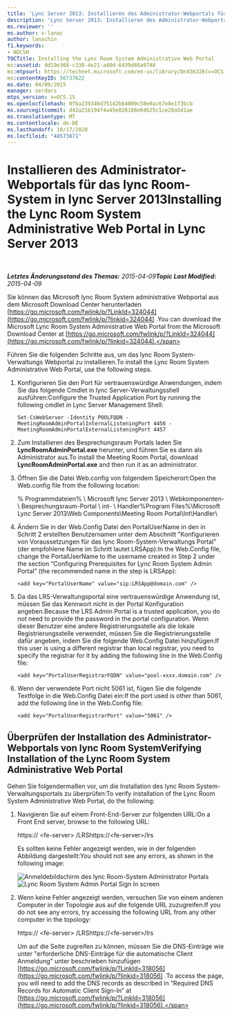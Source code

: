 ```yaml
---
title: 'Lync Server 2013: Installieren des Administrator-Webportals für das lync Room-System'
description: 'Lync Server 2013: Installieren des Administrator-Webportals für das lync Room-System.'
ms.reviewer: ''
ms.author: v-lanac
author: lanachin
f1.keywords:
- NOCSH
TOCTitle: Installing the Lync Room System Administrative Web Portal
ms:assetid: dd19e368-c338-4e21-a40d-6439d46a9748
ms:mtpsurl: https://technet.microsoft.com/en-us/library/Dn436326(v=OCS.15)
ms:contentKeyID: 56737622
ms.date: 04/09/2015
manager: serdars
mtps_version: v=OCS.15
ms.openlocfilehash: 0fba239346d75142bb4009c58e0ac67e8e1f3bcb
ms.sourcegitcommit: d42a21b194f4a45e828188e04b25c1ce28a5d1ae
ms.translationtype: MT
ms.contentlocale: de-DE
ms.lasthandoff: 10/17/2020
ms.locfileid: "48573871"
---
```

# <a name="installing-the-lync-room-system-administrative-web-portal-in-lync-server-2013"></a><span data-ttu-id="45ba1-103">Installieren des Administrator-Webportals für das lync Room-System in lync Server 2013</span><span class="sxs-lookup"><span data-stu-id="45ba1-103">Installing the Lync Room System Administrative Web Portal in Lync Server 2013</span></span>

<div data-xmlns="http://www.w3.org/1999/xhtml">

<div class="topic" data-xmlns="http://www.w3.org/1999/xhtml" data-msxsl="urn:schemas-microsoft-com:xslt" data-cs="https://msdn.microsoft.com/">

<div data-asp="https://msdn2.microsoft.com/asp">



</div>

<div id="mainSection">

<div id="mainBody">

<span> </span>

<span data-ttu-id="45ba1-104">_**Letztes Änderungsstand des Themas:** 2015-04-09_</span><span class="sxs-lookup"><span data-stu-id="45ba1-104">_**Topic Last Modified:** 2015-04-09_</span></span>

<span data-ttu-id="45ba1-105">Sie können das Microsoft lync Room System administrative Webportal aus dem Microsoft Download Center herunterladen [https://go.microsoft.com/fwlink/p/?LinkId=324044](https://go.microsoft.com/fwlink/p/?linkid=324044) .</span><span class="sxs-lookup"><span data-stu-id="45ba1-105">You can download the Microsoft Lync Room System Administrative Web Portal from the Microsoft Download Center at [https://go.microsoft.com/fwlink/p/?LinkId=324044](https://go.microsoft.com/fwlink/p/?linkid=324044).</span></span>

<span data-ttu-id="45ba1-106">Führen Sie die folgenden Schritte aus, um das lync Room System-Verwaltungs Webportal zu installieren.</span><span class="sxs-lookup"><span data-stu-id="45ba1-106">To install the Lync Room System Administrative Web Portal, use the following steps.</span></span>

1.  <span data-ttu-id="45ba1-107">Konfigurieren Sie den Port für vertrauenswürdige Anwendungen, indem Sie das folgende Cmdlet in lync Server-Verwaltungsshell ausführen:</span><span class="sxs-lookup"><span data-stu-id="45ba1-107">Configure the Trusted Application Port by running the following cmdlet in Lync Server Management Shell:</span></span>
    
        Set-CsWebServer -Identity POOLFQDN -MeetingRoomAdminPortalInternalListeningPort 4456 -MeetingRoomAdminPortalExternalListeningPort 4457

2.  <span data-ttu-id="45ba1-108">Zum Installieren des Besprechungsraum Portals laden Sie **LyncRoomAdminPortal.exe** herunter, und führen Sie es dann als Administrator aus.</span><span class="sxs-lookup"><span data-stu-id="45ba1-108">To install the Meeting Room Portal, download **LyncRoomAdminPortal.exe** and then run it as an administrator.</span></span>

3.  <span data-ttu-id="45ba1-109">Öffnen Sie die Datei Web.config von folgendem Speicherort:</span><span class="sxs-lookup"><span data-stu-id="45ba1-109">Open the Web.config file from the following location:</span></span>
    
    <span data-ttu-id="45ba1-110">% Programmdateien% \\ Microsoft lync Server 2013 \\ Webkomponenten- \\ Besprechungsraum-Portal \\ int- \\ Handler</span><span class="sxs-lookup"><span data-stu-id="45ba1-110">%Program Files%\\Microsoft Lync Server 2013\\Web Components\\Meeting Room Portal\\Int\\Handler</span></span>\\

4.  <span data-ttu-id="45ba1-111">Ändern Sie in der Web.Config Datei den PortalUserName in den in Schritt 2 erstellten Benutzernamen unter dem Abschnitt "Konfigurieren von Voraussetzungen für das lync Room-System-Verwaltungs Portal" (der empfohlene Name im Schritt lautet LRSApp):</span><span class="sxs-lookup"><span data-stu-id="45ba1-111">In the Web.Config file, change the PortalUserName to the username created in Step 2 under the section “Configuring Prerequisites for Lync Room System Admin Portal” (the recommended name in the step is LRSApp):</span></span>
    
        <add key="PortalUserName" value="sip:LRSApp@domain.com" />

5.  <span data-ttu-id="45ba1-112">Da das LRS-Verwaltungsportal eine vertrauenswürdige Anwendung ist, müssen Sie das Kennwort nicht in der Portal Konfiguration angeben.</span><span class="sxs-lookup"><span data-stu-id="45ba1-112">Because the LRS Admin Portal is a trusted application, you do not need to provide the password in the portal configuration.</span></span> <span data-ttu-id="45ba1-113">Wenn dieser Benutzer eine andere Registrierungsstelle als die lokale Registrierungsstelle verwendet, müssen Sie die Registrierungsstelle dafür angeben, indem Sie die folgende Web.Config Datei hinzufügen:</span><span class="sxs-lookup"><span data-stu-id="45ba1-113">If this user is using a different registrar than local registrar, you need to specify the registrar for it by adding the following line in the Web.Config file:</span></span>
    
        <add key="PortalUserRegistrarFQDN" value="pool-xxxx.domain.com" />

6.  <span data-ttu-id="45ba1-114">Wenn der verwendete Port nicht 5061 ist, fügen Sie die folgende Textfolge in die Web.Config Datei ein:</span><span class="sxs-lookup"><span data-stu-id="45ba1-114">If the port used is other than 5061, add the following line in the Web.Config file:</span></span>
    
        <add key="PortalUserRegistrarPort" value="5061" />

<div>

## <a name="verifying-installation-of-the-lync-room-system-administrative-web-portal"></a><span data-ttu-id="45ba1-115">Überprüfen der Installation des Administrator-Webportals von lync Room System</span><span class="sxs-lookup"><span data-stu-id="45ba1-115">Verifying Installation of the Lync Room System Administrative Web Portal</span></span>

<span data-ttu-id="45ba1-116">Gehen Sie folgendermaßen vor, um die Installation des lync Room System-Verwaltungsportals zu überprüfen:</span><span class="sxs-lookup"><span data-stu-id="45ba1-116">To verify installation of the Lync Room System Administrative Web Portal, do the following:</span></span>


1.  <span data-ttu-id="45ba1-117">Navigieren Sie auf einem Front-End-Server zur folgenden URL:</span><span class="sxs-lookup"><span data-stu-id="45ba1-117">On a Front End server, browse to the following URL:</span></span>
    
    <span data-ttu-id="45ba1-118">https:// \<fe-server\> /LRS</span><span class="sxs-lookup"><span data-stu-id="45ba1-118">https://\<fe-server\>/lrs</span></span>
    
    <span data-ttu-id="45ba1-119">Es sollten keine Fehler angezeigt werden, wie in der folgenden Abbildung dargestellt:</span><span class="sxs-lookup"><span data-stu-id="45ba1-119">You should not see any errors, as shown in the following image:</span></span>
    
    <span data-ttu-id="45ba1-120">![Anmeldebildschirm des lync Room-System Administrator Portals](images/Dn436326.050bcf70-2f3b-46b2-9b96-ebd12679b713(OCS.15).png "Anmeldebildschirm des lync Room-System Administrator Portals")</span><span class="sxs-lookup"><span data-stu-id="45ba1-120">![Lync Room System Admin Portal Sign In screen](images/Dn436326.050bcf70-2f3b-46b2-9b96-ebd12679b713(OCS.15).png "Lync Room System Admin Portal Sign In screen")</span></span>

2.  <span data-ttu-id="45ba1-121">Wenn keine Fehler angezeigt werden, versuchen Sie von einem anderen Computer in der Topologie aus auf die folgende URL zuzugreifen:</span><span class="sxs-lookup"><span data-stu-id="45ba1-121">If you do not see any errors, try accessing the following URL from any other computer in the topology:</span></span>
    
    <span data-ttu-id="45ba1-122">https:// \<fe-server\> /LRS</span><span class="sxs-lookup"><span data-stu-id="45ba1-122">https://\<fe-server\>/lrs</span></span>
    
    <span data-ttu-id="45ba1-123">Um auf die Seite zugreifen zu können, müssen Sie die DNS-Einträge wie unter "erforderliche DNS-Einträge für die automatische Client Anmeldung" unter beschrieben hinzufügen [https://go.microsoft.com/fwlink/p/?LinkId=318056](https://go.microsoft.com/fwlink/p/?linkid=318056) .</span><span class="sxs-lookup"><span data-stu-id="45ba1-123">To access the page, you will need to add the DNS records as described in “Required DNS Records for Automatic Client Sign-In” at [https://go.microsoft.com/fwlink/p/?LinkId=318056](https://go.microsoft.com/fwlink/p/?linkid=318056).</span></span>

</div>

</div>

<span> </span>

</div>

</div>

</div>

